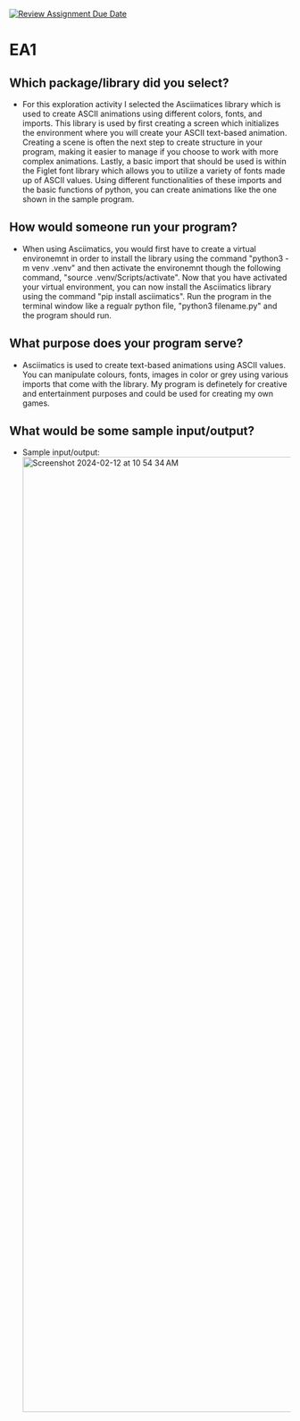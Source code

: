 [![Review Assignment Due Date](https://classroom.github.com/assets/deadline-readme-button-24ddc0f5d75046c5622901739e7c5dd533143b0c8e959d652212380cedb1ea36.svg)](https://classroom.github.com/a/FJiO-WNb)
# EA1
## Which package/library did you select?

- For this exploration activity I selected the Asciimatices library which is used to create ASCII animations using different colors, fonts, and imports. This library is used by first creating a screen which initializes the environment where you will create your ASCII text-based animation. Creating a scene is often the next step to create structure in your program, making it easier to manage if you choose to work with more complex animations. Lastly, a basic import that should be used is within the Figlet font library which allows you to utilize a variety of fonts made up of ASCII values. Using different functionalities of these imports and the basic functions of python, you can create animations like the one shown in the sample program.

## How would someone run your program?

- When using Asciimatics, you would first have to create a virtual environemnt in order to install the library using the command "python3 -m venv .venv" and then activate the environemnt though the following command, "source .venv/Scripts/activate". Now that you have activated your virtual environment, you can now install the Asciimatics library using the command "pip install asciimatics". Run the program in the terminal window like a regualr python file, "python3 filename.py" and the program should run.

## What purpose does your program serve?

- Asciimatics is used to create text-based animations using ASCII values. You can manipulate colours, fonts, images in color or grey using various imports that come with the library. My program is definetely for creative and entertainment purposes and could be used for creating my own games.

## What would be some sample input/output?
- Sample input/output:
  <img width="1710" alt="Screenshot 2024-02-12 at 10 54 34 AM" src="https://github.com/CS2613-WI24-FR01B/exploration-activity-1-sierrahowe1/assets/155486188/6e2c2f70-af16-476f-8e1b-8b4b76e3378d">



